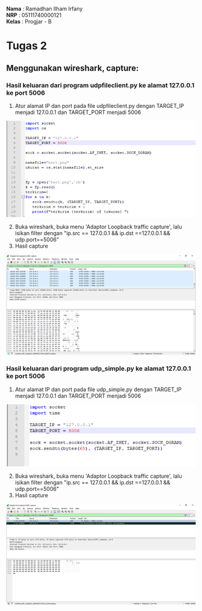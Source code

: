 **Nama**  : Ramadhan Ilham Irfany<br>
**NRP**   : 05111740000121<br>
**Kelas** : Progjar - B

# Tugas 2
## Menggunakan wireshark, capture:

### Hasil keluaran dari program udpfileclient.py ke alamat 127.0.0.1 ke port 5006
1. Atur alamat IP dan port pada file udpfileclient.py dengan TARGET_IP menjadi 127.0.0.1 dan TARGET_PORT menjadi 5006

![](Dokumentasi/udpfileclient-code.png)

2. Buka wireshark, buka menu 'Adaptor Loopback traffic capture', lalu isikan filter dengan "ip.src == 127.0.0.1 && ip.dst ==127.0.0.1 && udp.port==5006" 
3. Hasil capture

![](Dokumentasi/udpfileclient-pkt.png)

### Hasil keluaran dari program udp_simple.py ke alamat 127.0.0.1 ke port 5006

1. Atur alamat IP dan port pada file udp_simple.py dengan TARGET_IP menjadi 127.0.0.1 dan TARGET_PORT menjadi 5006

![](Dokumentasi/udp_simple-code.png)

2. Buka wireshark, buka menu 'Adaptor Loopback traffic capture', lalu isikan filter dengan "ip.src == 127.0.0.1 && ip.dst ==127.0.0.1 && udp.port==5006" 
3. Hasil capture

![](Dokumentasi/udp_simple-pkt.png)

